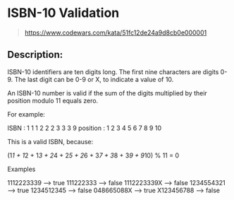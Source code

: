 # ISBN-10 Validation

> https://www.codewars.com/kata/51fc12de24a9d8cb0e000001

## Description:

ISBN-10 identifiers are ten digits long. The first nine characters are digits 0-9. The last digit can be 0-9 or X, to indicate a value of 10.

An ISBN-10 number is valid if the sum of the digits multiplied by their position modulo 11 equals zero.

For example:

ISBN : 1 1 1 2 2 2 3 3 3 9
position : 1 2 3 4 5 6 7 8 9 10

This is a valid ISBN, because:

(1*1 + 1*2 + 1*3 + 2*4 + 2*5 + 2*6 + 3*7 + 3*8 + 3*9 + 9*10) % 11 = 0

Examples

1112223339 --> true
111222333 --> false
1112223339X --> false
1234554321 --> true
1234512345 --> false
048665088X --> true
X123456788 --> false
